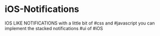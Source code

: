 # iOS-Notifications

IOS LIKE NOTIFICATIONS with a little bit of #css and #javascript you can implement the stacked notifications #ui of #iOS